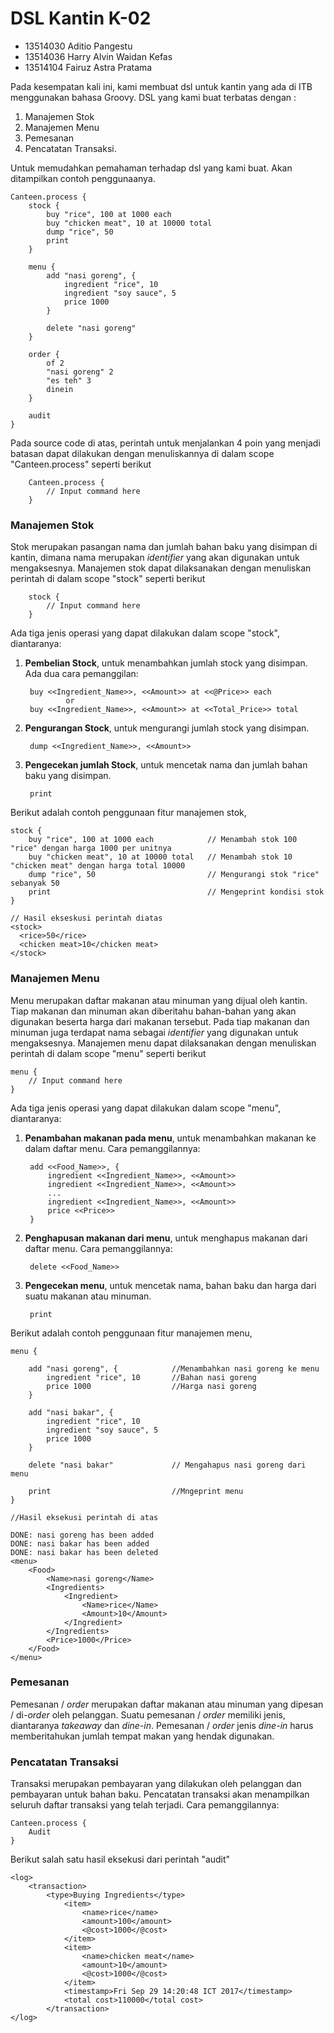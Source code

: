 # DSL Kantin K-02
- 13514030 Aditio Pangestu
- 13514036 Harry Alvin Waidan Kefas
- 13514104 Fairuz Astra Pratama

Pada kesempatan kali ini, kami membuat dsl untuk kantin yang ada di ITB menggunakan bahasa Groovy. DSL yang kami buat terbatas dengan :
1. Manajemen Stok
2. Manajemen Menu
3. Pemesanan
4. Pencatatan Transaksi.

Untuk memudahkan pemahaman terhadap dsl yang kami buat. Akan ditampilkan contoh penggunaanya.

	Canteen.process {
	    stock {
	        buy "rice", 100 at 1000 each
	        buy "chicken meat", 10 at 10000 total
	        dump "rice", 50
	        print
	    }
	
	    menu {
	        add "nasi goreng", {
	            ingredient "rice", 10
	            ingredient "soy sauce", 5
	            price 1000
	        }
	        
	        delete "nasi goreng"
	    }
	
	    order {
	        of 2
	        "nasi goreng" 2
	        "es teh" 3
	        dinein
	    }
	    
	    audit
	}

Pada source code di atas, perintah untuk menjalankan 4 poin yang menjadi batasan dapat dilakukan dengan menuliskannya di dalam scope "Canteen.process" seperti berikut

        Canteen.process {
	        // Input command here
	    }

### Manajemen Stok
Stok merupakan pasangan nama dan jumlah bahan baku yang disimpan di kantin, dimana nama merupakan *identifier* yang akan digunakan untuk mengaksesnya. Manajemen stok dapat dilaksanakan dengan menuliskan perintah di dalam scope "stock" seperti berikut

	    stock {
	        // Input command here
	    }

Ada tiga jenis operasi yang dapat dilakukan dalam scope "stock", diantaranya:

1. **Pembelian Stock**, untuk menambahkan jumlah stock yang disimpan. Ada dua cara pemanggilan:

		buy <<Ingredient_Name>>, <<Amount>> at <<@Price>> each
				or
		buy <<Ingredient_Name>>, <<Amount>> at <<Total_Price>> total

2. **Pengurangan Stock**, untuk mengurangi jumlah stock yang disimpan.

        dump <<Ingredient_Name>>, <<Amount>>

3. **Pengecekan jumlah Stock**, untuk mencetak nama dan jumlah bahan baku yang disimpan.

        print

Berikut adalah contoh penggunaan fitur manajemen stok,

    stock {
        buy "rice", 100 at 1000 each			// Menambah stok 100 "rice" dengan harga 1000 per unitnya
        buy "chicken meat", 10 at 10000 total	// Menambah stok 10 "chicken meat" dengan harga total 10000
        dump "rice", 50							// Mengurangi stok "rice" sebanyak 50
        print									// Mengeprint kondisi stok
    }
	
	// Hasil ekseskusi perintah diatas
	<stock>
	  <rice>50</rice>
	  <chicken meat>10</chicken meat>
	</stock>

### Manajemen Menu
Menu merupakan daftar makanan atau minuman yang dijual oleh kantin. Tiap makanan dan minuman akan diberitahu bahan-bahan yang akan digunakan beserta harga dari makanan tersebut. Pada tiap makanan dan minuman juga terdapat nama sebagai *identifier* yang digunakan untuk mengaksesnya. Manajemen menu dapat dilaksanakan dengan menuliskan perintah di dalam scope "menu" seperti berikut
    
    menu {
        // Input command here
    }

Ada tiga jenis operasi yang dapat dilakukan dalam scope "menu", diantaranya:

1. **Penambahan makanan pada menu**, untuk menambahkan makanan ke dalam daftar menu. Cara pemanggilannya:

        add <<Food_Name>>, {
            ingredient <<Ingredient_Name>>, <<Amount>>
            ingredient <<Ingredient_Name>>, <<Amount>>
            ...
            ingredient <<Ingredient_Name>>, <<Amount>>
            price <<Price>>
        }

2. **Penghapusan makanan dari menu**, untuk menghapus makanan dari daftar menu. Cara pemanggilannya:
        
        delete <<Food_Name>>

3. **Pengecekan menu**, untuk mencetak nama, bahan baku dan harga dari suatu makanan atau minuman.

        print

Berikut adalah contoh penggunaan fitur manajemen menu,

    menu {
        
        add "nasi goreng", {            //Menambahkan nasi goreng ke menu
            ingredient "rice", 10       //Bahan nasi goreng
            price 1000                  //Harga nasi goreng
        }
        
        add "nasi bakar", {
            ingredient "rice", 10
            ingredient "soy sauce", 5
            price 1000
        }
        
        delete "nasi bakar"             // Mengahapus nasi goreng dari menu

        print                           //Mngeprint menu
    }

    //Hasil eksekusi perintah di atas

    DONE: nasi goreng has been added                                                                                       DONE: nasi bakar has been added
    DONE: nasi bakar has been deleted
    <menu>
        <Food>
            <Name>nasi goreng</Name>
            <Ingredients>
                <Ingredient>
                    <Name>rice</Name>
                    <Amount>10</Amount>
                </Ingredient>
            </Ingredients>
            <Price>1000</Price>
        </Food>
    </menu>


### Pemesanan
Pemesanan / *order* merupakan daftar makanan atau minuman yang dipesan / di-*order* oleh pelanggan. Suatu pemesanan / *order* memiliki jenis, diantaranya *takeaway* dan *dine-in*. Pemesanan / *order* jenis *dine-in* harus memberitahukan jumlah tempat makan yang hendak digunakan.

### Pencatatan Transaksi
Transaksi merupakan pembayaran yang dilakukan oleh pelanggan dan pembayaran untuk bahan baku. Pencatatan transaksi akan menampilkan seluruh daftar transaksi yang telah terjadi. Cara pemanggilannya:

    Canteen.process {
        Audit
    }

Berikut salah satu hasil eksekusi dari perintah "audit"
    
    <log>
        <transaction>
            <type>Buying Ingredients</type>
                <item>
                    <name>rice</name>
                    <amount>100</amount>
                    <@cost>1000</@cost>
                </item>
                <item>
                    <name>chicken meat</name>
                    <amount>10</amount>
                    <@cost>1000</@cost>
                </item>
                <timestamp>Fri Sep 29 14:20:48 ICT 2017</timestamp>
                <total cost>110000</total cost>
            </transaction>
    </log>